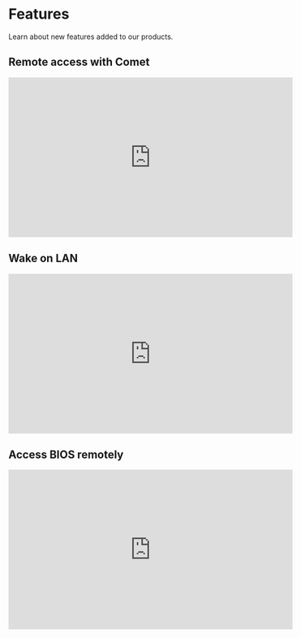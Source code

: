 # Features

Learn about new features added to our products.

## Remote access with Comet

<iframe width="560" height="315" src="https://www.youtube.com/embed/wKNMYdua5Ts" title="YouTube video player" frameborder="0" allow="accelerometer; autoplay; clipboard-write; encrypted-media; gyroscope; picture-in-picture" allowfullscreen></iframe>

## Wake on LAN

<iframe width="560" height="315" src="https://www.youtube.com/embed/UhRoO0bw1M4" title="YouTube video player" frameborder="0" allow="accelerometer; autoplay; clipboard-write; encrypted-media; gyroscope; picture-in-picture" allowfullscreen></iframe>

## Access BIOS remotely

<iframe width="560" height="315" src="https://www.youtube.com/embed/8RzcfmOO0cA" title="YouTube video player" frameborder="0" allow="accelerometer; autoplay; clipboard-write; encrypted-media; gyroscope; picture-in-picture" allowfullscreen></iframe>
